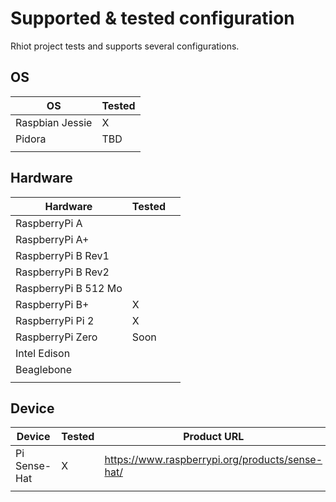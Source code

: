 # Supported & tested configuration

Rhiot project tests and supports several configurations.

## OS

|OS 	|Tested|
|--|--|
|Raspbian Jessie        |	    X|
|Pidora             	|     TBD|
| | ||

## Hardware 

|Hardware 	|Tested |  |
|--|--|--|
|RaspberryPi A 	            | |
|RaspberryPi A+ 	        | |
|RaspberryPi B Rev1         | |	
|RaspberryPi B Rev2         | |	
|RaspberryPi B 512 Mo       | |	
|RaspberryPi B+ 	        | X |
|RaspberryPi Pi 2 	        | X |
|RaspberryPi Zero 	        |Soon |
|Intel Edison 	            | |
|Beaglebone                 | |
| | ||

## Device

|Device 	|Tested| Product URL | Demo URL |
|--|--|--|--|
|Pi Sense-Hat	            | X| <https://www.raspberrypi.org/products/sense-hat/>| <http://gautric.github.io/blog/2015/11/24/rhiot-framebuffer-raspberrypi-sense-hat.html>|
||||||


